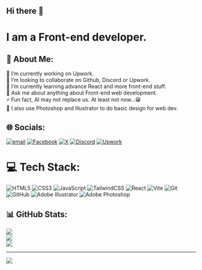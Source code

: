## Hi there 👋
# I am a Front-end developer.


## 💫 About Me:
🔭 I’m currently working on Upwork.<br>👯 I’m looking to collaborate on Github, Discord or Upwork.<br>🌱 I’m currently learning advance React and more front-end stuff.<br>💬 Ask me about anything about Front-end web development.<br>⚡ Fun fact, AI may not replace us. At least not now...😁<br>🎀 I also use Photoshop and Illustrator to do basic design for web dev.


## 🌐 Socials:
[![email](https://img.shields.io/badge/Email-D14836?logo=gmail&logoColor=white)](mailto:rafidrenson@gmail.com)
[![Facebook](https://img.shields.io/badge/Facebook-%231877F2.svg?logo=Facebook&logoColor=white)](https://facebook.com/m.h.a.RAFID)
[![X](https://img.shields.io/badge/X-black.svg?logo=X&logoColor=white)](https://x.com/HasinRafid420)
[![Discord](https://img.shields.io/badge/Discord-%237289DA.svg?logo=discord&logoColor=white)](https://discord.gg/https://discord.gg/yvDCUfzDPd)
[![Upwork](https://img.shields.io/badge/Upwork-green.svg?logo=upwork&logoColor=white)](https://facebook.com/m.h.a.RAFID)

# 💻 Tech Stack:
![HTML5](https://img.shields.io/badge/html5-%23E34F26.svg?style=for-the-badge&logo=html5&logoColor=white) ![CSS3](https://img.shields.io/badge/css3-%231572B6.svg?style=for-the-badge&logo=css3&logoColor=white) ![JavaScript](https://img.shields.io/badge/javascript-%23323330.svg?style=for-the-badge&logo=javascript&logoColor=%23F7DF1E) ![TailwindCSS](https://img.shields.io/badge/tailwindcss-%2338B2AC.svg?style=for-the-badge&logo=tailwind-css&logoColor=white) ![React](https://img.shields.io/badge/react-%2320232a.svg?style=for-the-badge&logo=react&logoColor=%2361DAFB) ![Vite](https://img.shields.io/badge/vite-%23646CFF.svg?style=for-the-badge&logo=vite&logoColor=white) ![Git](https://img.shields.io/badge/git-%23F05033.svg?style=for-the-badge&logo=git&logoColor=white) ![GitHub](https://img.shields.io/badge/github-%23121011.svg?style=for-the-badge&logo=github&logoColor=white) ![Adobe Illustrator](https://img.shields.io/badge/adobe%20illustrator-%23FF9A00.svg?style=for-the-badge&logo=adobe%20illustrator&logoColor=white) ![Adobe Photoshop](https://img.shields.io/badge/adobe%20photoshop-%2331A8FF.svg?style=for-the-badge&logo=adobe%20photoshop&logoColor=white)

## 📊 GitHub Stats:
![](https://github-readme-stats.vercel.app/api/top-langs/?username=HasinRafid&theme=gruvbox_light&hide_border=false&include_all_commits=false&count_private=false&layout=compact)
<br>
![](https://github-readme-stats.vercel.app/api?username=HasinRafid&theme=gruvbox_light&hide_border=false&include_all_commits=false&count_private=false)
<br/>
![](https://nirzak-streak-stats.vercel.app/?user=HasinRafid&theme=gruvbox_light&hide_border=false)
<br/>

---
[![](https://visitcount.itsvg.in/api?id=HasinRafid&icon=0&color=0)](https://visitcount.itsvg.in)

